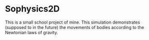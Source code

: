 # Sophysics2D
This is a small school project of mine. This simulation demonstrates (supposed to in the future) the movements of bodies according to the Newtonian laws of gravity.
